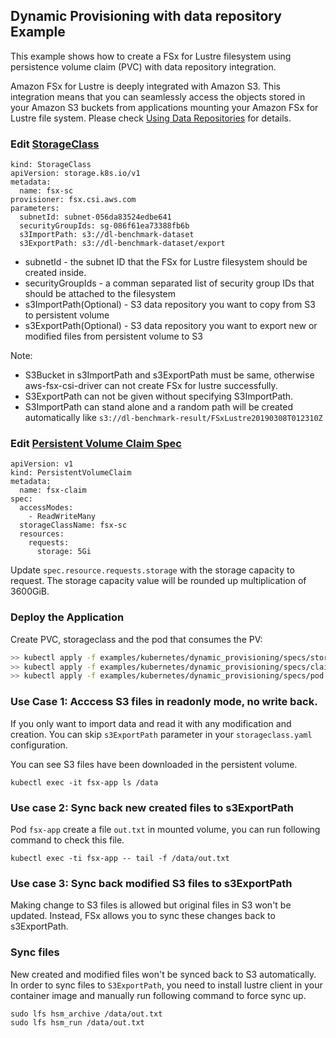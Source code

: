 ## Dynamic Provisioning with data repository Example
This example shows how to create a FSx for Lustre filesystem using persistence volume claim (PVC) with data repository integration.

Amazon FSx for Lustre is deeply integrated with Amazon S3. This integration means that you can seamlessly access the objects stored in your Amazon S3 buckets from applications mounting your Amazon FSx for Lustre file system. Please check [Using Data Repositories](https://docs.aws.amazon.com/fsx/latest/LustreGuide/fsx-data-repositories.html) for details.

### Edit [StorageClass](./specs/storageclass.yaml)
```
kind: StorageClass
apiVersion: storage.k8s.io/v1
metadata:
  name: fsx-sc
provisioner: fsx.csi.aws.com
parameters:
  subnetId: subnet-056da83524edbe641
  securityGroupIds: sg-086f61ea73388fb6b
  s3ImportPath: s3://dl-benchmark-dataset
  s3ExportPath: s3://dl-benchmark-dataset/export
```
* subnetId - the subnet ID that the FSx for Lustre filesystem should be created inside.
* securityGroupIds - a comman separated list of security group IDs that should be attached to the filesystem
* s3ImportPath(Optional) - S3 data repository you want to copy from S3 to persistent volume
* s3ExportPath(Optional) - S3 data repository you want to export new or modified files from persistent volume to S3

Note:
- S3Bucket in s3ImportPath and s3ExportPath must be same, otherwise aws-fsx-csi-driver can not create FSx for lustre successfully.
- S3ExportPath can not be given without specifying S3ImportPath.
- S3ImportPath can stand alone and a random path will be created automatically like `s3://dl-benchmark-result/FSxLustre20190308T012310Z`

### Edit [Persistent Volume Claim Spec](./specs/claim.yaml)
```
apiVersion: v1
kind: PersistentVolumeClaim
metadata:
  name: fsx-claim
spec:
  accessModes:
    - ReadWriteMany
  storageClassName: fsx-sc
  resources:
    requests:
      storage: 5Gi
```
Update `spec.resource.requests.storage` with the storage capacity to request. The storage capacity value will be rounded up multiplication of 3600GiB.

### Deploy the Application
Create PVC, storageclass and the pod that consumes the PV:
```sh
>> kubectl apply -f examples/kubernetes/dynamic_provisioning/specs/storageclass.yaml
>> kubectl apply -f examples/kubernetes/dynamic_provisioning/specs/claim.yaml
>> kubectl apply -f examples/kubernetes/dynamic_provisioning/specs/pod.yaml
```

### Use Case 1: Acccess S3 files in readonly mode, no write back.
If you only want to import data and read it with any modification and creation. You can skip `s3ExportPath` parameter in your `storageclass.yaml` configuration.

You can see S3 files have been downloaded in the persistent volume.

```
kubectl exec -it fsx-app ls /data
```

### Use case 2: Sync back new created files to s3ExportPath

Pod `fsx-app` create a file `out.txt` in mounted volume, you can run following command to check this file.

```
kubectl exec -ti fsx-app -- tail -f /data/out.txt
```

### Use case 3: Sync back modified S3 files to s3ExportPath
Making change to S3 files is allowed but original files in S3 won't be updated. Instead, FSx allows you to sync these changes back to s3ExportPath.

### Sync files
New created and modified files won't be synced back to S3 automatically. In order to sync files to `S3ExportPath`, you need to install lustre client in your container image and manually run following command to force sync up.

```
sudo lfs hsm_archive /data/out.txt
sudo lfs hsm_run /data/out.txt
```
